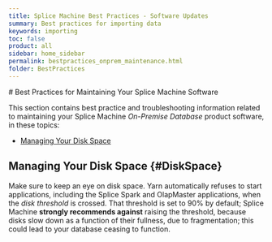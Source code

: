 ```yaml
---
title: Splice Machine Best Practices - Software Updates
summary: Best practices for importing data
keywords: importing
toc: false
product: all
sidebar: home_sidebar
permalink: bestpractices_onprem_maintenance.html
folder: BestPractices
---
```

<section>
<div class="TopicContent" data-swiftype-index="true" markdown="1">
# Best Practices for Maintaining Your Splice Machine Software


This section contains best practice and troubleshooting information related to maintaining your Splice Machine *On-Premise Database* product software, in these topics:

* [Managing Your Disk Space](#DiskSpace)


## Managing Your Disk Space {#DiskSpace}

Make sure to keep an eye on disk space. Yarn automatically refuses to start applications, including the Splice Spark and OlapMaster applications, when the *disk threshold* is crossed. That threshold is set to 90% by default; Splice Machine **strongly recommends against** raising the threshold, because disks slow down as a function of their fullness, due to fragmentation; this could lead to your database ceasing to function.

</div>
</section>
